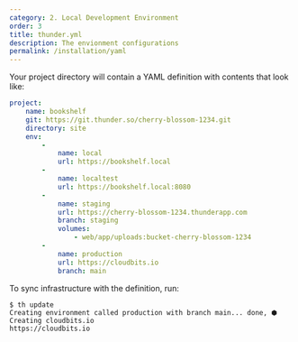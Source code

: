 ```yaml
---
category: 2. Local Development Environment
order: 3
title: thunder.yml
description: The envionment configurations
permalink: /installation/yaml
---
```


Your project directory will contain a YAML definition with contents that look like:

```yml
project:
    name: bookshelf
    git: https://git.thunder.so/cherry-blossom-1234.git
    directory: site
    env:
        - 
            name: local
            url: https://bookshelf.local
        -
            name: localtest
            url: https://bookshelf.local:8080
        -
            name: staging
            url: https://cherry-blossom-1234.thunderapp.com
            branch: staging
            volumes:
                - web/app/uploads:bucket-cherry-blossom-1234
        -
            name: production
            url: https://cloudbits.io
            branch: main

```

To sync infrastructure with the definition, run:

```console
$ th update
Creating environment called production with branch main... done, ⬢ Creating cloudbits.io
https://cloudbits.io
``` 
